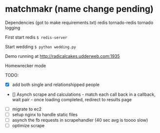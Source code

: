 matchmakr (name change pending)
=========
Dependencies (got to make requirements.txt)
redis
tornado-redis
tornado
logging


First start redis 
` $ redis-server `

Start wedding
` $ python wedding.py `

Demo running at http://radicalcakes.udderweb.com:1935

Homewrecker mode

TODO:
- [X] add both single and relationshipped people
- [] Asynch scrape and calculations 
		-  match each call back in a callback, wait pair
		-  once loading completed, redirect to results page
- [ ] migrate to ec2
- [ ] setup nginx to handle static files
- [ ] asynch the fb requests in scrapehandler (40 sec avg is toooo slow)
- [ ] optimize scrape

